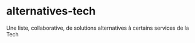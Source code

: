 # alternatives-tech
Une liste, collaborative, de solutions alternatives à certains services de la Tech

